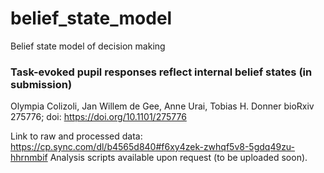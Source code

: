 # belief_state_model
Belief state model of decision making

### Task-evoked pupil responses reflect internal belief states (in submission)
Olympia Colizoli, Jan Willem de Gee, Anne Urai, Tobias H. Donner
bioRxiv 275776; doi: https://doi.org/10.1101/275776

Link to raw and processed data: https://cp.sync.com/dl/b4565d840#f6xy4zek-zwhqf5v8-5gdq49zu-hhrnmbif
Analysis scripts available upon request (to be uploaded soon). 
